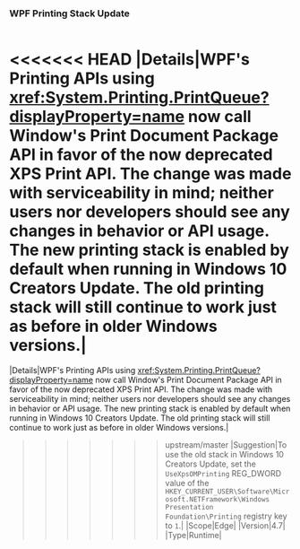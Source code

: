 ### WPF Printing Stack Update

|   |   |
|---|---|
<<<<<<< HEAD
|Details|WPF&#39;s Printing APIs using <xref:System.Printing.PrintQueue?displayProperty=name> now call Window&#39;s Print Document Package API in favor of the now deprecated XPS Print API. The change was made with serviceability in mind; neither users nor developers should see any changes in behavior or API usage. The new printing stack is enabled by default when running in Windows 10 Creators Update. The old printing stack will still continue to work just as before in older Windows versions.|
=======
|Details|WPF's Printing APIs using <xref:System.Printing.PrintQueue?displayProperty=name> now call Window's Print Document Package API in favor of the now deprecated XPS Print API. The change was made with serviceability in mind; neither users nor developers should see any changes in behavior or API usage. The new printing stack is enabled by default when running in Windows 10 Creators Update. The old printing stack will still continue to work just as before in older Windows versions.|
>>>>>>> upstream/master
|Suggestion|To use the old stack in Windows 10 Creators Update, set the <code>UseXpsOMPrinting</code> REG_DWORD value of the <code>HKEY_CURRENT_USER\Software\Microsoft\.NETFramework\Windows Presentation Foundation\Printing</code> registry key to <code>1</code>.|
|Scope|Edge|
|Version|4.7|
|Type|Runtime|

